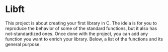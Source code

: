 # Libft

This project is about creating your first library in C. The ideia is for you to reproduce the behavior of some of the standard functions, but it also has not-standardized ones. Once done with the project, you can add any function you want to enrich your library.
Below, a list of the functions and its general purpose. 
